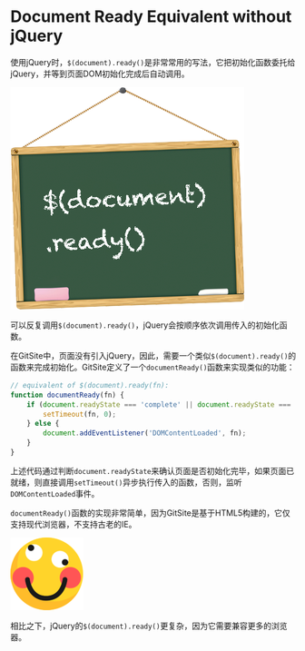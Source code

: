 # Document Ready Equivalent without jQuery

使用jQuery时，`$(document).ready()`是非常常用的写法，它把初始化函数委托给jQuery，并等到页面DOM初始化完成后自动调用。

![document.ready](document-ready.png)

可以反复调用`$(document).ready()`，jQuery会按顺序依次调用传入的初始化函数。

在GitSite中，页面没有引入jQuery，因此，需要一个类似`$(document).ready()`的函数来完成初始化。GitSite定义了一个`documentReady()`函数来实现类似的功能：

```javascript
// equivalent of $(document).ready(fn):
function documentReady(fn) {
    if (document.readyState === 'complete' || document.readyState === 'interactive') {
        setTimeout(fn, 0);
    } else {
        document.addEventListener('DOMContentLoaded', fn);
    }
}
```

上述代码通过判断`document.readyState`来确认页面是否初始化完毕，如果页面已就绪，则直接调用`setTimeout()`异步执行传入的函数，否则，监听`DOMContentLoaded`事件。

`documentReady()`函数的实现非常简单，因为GitSite是基于HTML5构建的，它仅支持现代浏览器，不支持古老的IE。

![silly](emoji-silly.png)

相比之下，jQuery的`$(document).ready()`更复杂，因为它需要兼容更多的浏览器。
